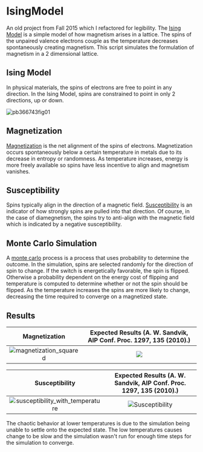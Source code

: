 # IsingModel
An old project from Fall 2015 which I refactored for legibility. The [Ising Model](https://en.wikipedia.org/wiki/Ising_model#Basic_properties_and_history) is a simple model of how magnetism arises in a lattice.  The spins of the unpaired valence electrons couple as the temperature decreases spontaneously creating magnetism. This script simulates the formulation of magnetism in a 2 dimensional lattice.

## Ising Model
In physical materials, the spins of electrons are free to point in any direction. In the Ising Model, spins are constrained to point in only 2 directions, up or down. 

![pb366743fig01](https://cloud.githubusercontent.com/assets/23300144/24108497/0041ddae-0d4b-11e7-9069-f4b413fb5050.jpg)

## Magnetization
[Magnetization](https://en.wikipedia.org/wiki/Magnetization) is the net alignment of the spins of electrons. Magnetization occurs spontaneously below a certain temperature in metals due to its decrease in entropy or randomness. As temperature increases, energy is more freely available so spins have less incentive to align and magnetism vanishes.

## Susceptibility
Spins typically align in the direction of a magnetic field. [Susceptibility](https://en.wikipedia.org/wiki/Magnetic_susceptibility) is an indicator of how strongly spins are pulled into that direction. Of course, in the case of diamegnetism, the spins try to anti-align with the magnetic field which is indicated by a negative susceptibility.

## Monte Carlo Simulation

A [monte carlo](https://en.wikipedia.org/wiki/Ising_model#Monte_Carlo_methods_for_numerical_simulation) process is a process that uses probability to determine the outcome. In the simulation, spins are selected randomly for the direction of spin to change. If the switch is energetically favorable, the spin is flipped. Otherwise a probability dependent on the energy cost of flipping and temperature is computed to determine whether or not the spin should be flipped. As the temperature increases the spins are more likely to change, decreasing the time required to converge on a magnetized state.

## Results
Magnetization | Expected Results (A. W. Sandvik, AIP Conf. Proc. 1297, 135 (2010).)
:----:|:----:
![magnetization_squared](https://cloud.githubusercontent.com/assets/23300144/24081757/a74404e0-0c76-11e7-98f6-ed3e64cc4c01.png) | ![](https://cloud.githubusercontent.com/assets/23300144/24081531/f448dd78-0c72-11e7-8331-1e4742f06a7e.png)



Susceptibility| Expected Results (A. W. Sandvik, AIP Conf. Proc. 1297, 135 (2010).)
:----:|:----:
![susceptibility_with_temperature](https://cloud.githubusercontent.com/assets/23300144/24078261/4eca3ba4-0c26-11e7-9d7b-a2b54fc3b899.png) | ![Susceptibility](https://cloud.githubusercontent.com/assets/23300144/24081555/545d88a8-0c73-11e7-9181-0f118f9ca0b7.png)

The chaotic behavior at lower temperatures is due to the simulation being unable to settle onto the expected state. The low temperatures causes change to be slow and the simulation wasn't run for enough time steps for the simulation to converge.
